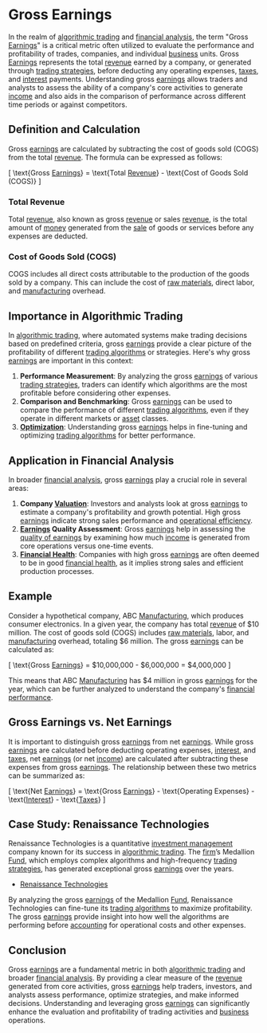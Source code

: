 # Gross Earnings

In the realm of [algorithmic trading](../a/accountability.md) and [financial analysis](../f/financial_analysis.md), the term "Gross [Earnings](../e/earnings.md)" is a critical metric often utilized to evaluate the performance and profitability of trades, companies, and individual [business](../b/business.md) units. Gross [Earnings](../e/earnings.md) represents the total [revenue](../r/revenue.md) earned by a company, or generated through [trading strategies](../t/trading_strategies.md), before deducting any operating expenses, [taxes](../t/taxes.md), and [interest](../i/interest.md) payments. Understanding gross [earnings](../e/earnings.md) allows traders and analysts to assess the ability of a company's core activities to generate [income](../i/income.md) and also aids in the comparison of performance across different time periods or against competitors.

## Definition and Calculation

Gross [earnings](../e/earnings.md) are calculated by subtracting the cost of goods sold (COGS) from the total [revenue](../r/revenue.md). The formula can be expressed as follows:

\[ \text{Gross [Earnings](../e/earnings.md)} = \text{Total [Revenue](../r/revenue.md)} - \text{Cost of Goods Sold (COGS)} \]

### Total Revenue
Total [revenue](../r/revenue.md), also known as gross [revenue](../r/revenue.md) or sales [revenue](../r/revenue.md), is the total amount of [money](../m/money.md) generated from the [sale](../s/sale.md) of goods or services before any expenses are deducted.

### Cost of Goods Sold (COGS)
COGS includes all direct costs attributable to the production of the goods sold by a company. This can include the cost of [raw materials](../r/raw_materials.md), direct labor, and [manufacturing](../m/manufacturing.md) overhead.

## Importance in Algorithmic Trading

In [algorithmic trading](../a/accountability.md), where automated systems make trading decisions based on predefined criteria, gross [earnings](../e/earnings.md) provide a clear picture of the profitability of different [trading algorithms](../t/trading_algorithms.md) or strategies. Here's why gross [earnings](../e/earnings.md) are important in this context:

1. **Performance Measurement**: By analyzing the gross [earnings](../e/earnings.md) of various [trading strategies](../t/trading_strategies.md), traders can identify which algorithms are the most profitable before considering other expenses.
2. **Comparison and Benchmarking**: Gross [earnings](../e/earnings.md) can be used to compare the performance of different [trading algorithms](../t/trading_algorithms.md), even if they operate in different markets or [asset](../a/asset.md) classes.
3. **[Optimization](../o/optimization.md)**: Understanding gross [earnings](../e/earnings.md) helps in fine-tuning and optimizing [trading algorithms](../t/trading_algorithms.md) for better performance.

## Application in Financial Analysis

In broader [financial analysis](../f/financial_analysis.md), gross [earnings](../e/earnings.md) play a crucial role in several areas:

1. **Company [Valuation](../v/valuation.md)**: Investors and analysts look at gross [earnings](../e/earnings.md) to estimate a company's profitability and growth potential. High gross [earnings](../e/earnings.md) indicate strong sales performance and [operational efficiency](../o/operational_efficiency_in_trading.md).
2. **[Earnings](../e/earnings.md) Quality Assessment**: Gross [earnings](../e/earnings.md) help in assessing the [quality of earnings](../q/quality_of_earnings.md) by examining how much [income](../i/income.md) is generated from core operations versus one-time events.
3. **[Financial Health](../f/financial_health.md)**: Companies with high gross [earnings](../e/earnings.md) are often deemed to be in good [financial health](../f/financial_health.md), as it implies strong sales and efficient production processes.

## Example

Consider a hypothetical company, ABC [Manufacturing](../m/manufacturing.md), which produces consumer electronics. In a given year, the company has total [revenue](../r/revenue.md) of $10 million. The cost of goods sold (COGS) includes [raw materials](../r/raw_materials.md), labor, and [manufacturing](../m/manufacturing.md) overhead, totaling $6 million. The gross [earnings](../e/earnings.md) can be calculated as:

\[ \text{Gross [Earnings](../e/earnings.md)} = \$10,000,000 - \$6,000,000 = \$4,000,000 \]

This means that ABC [Manufacturing](../m/manufacturing.md) has $4 million in gross [earnings](../e/earnings.md) for the year, which can be further analyzed to understand the company's [financial performance](../f/financial_performance.md).

## Gross Earnings vs. Net Earnings

It is important to distinguish gross [earnings](../e/earnings.md) from net [earnings](../e/earnings.md). While gross [earnings](../e/earnings.md) are calculated before deducting operating expenses, [interest](../i/interest.md), and [taxes](../t/taxes.md), net [earnings](../e/earnings.md) (or net [income](../i/income.md)) are calculated after subtracting these expenses from gross [earnings](../e/earnings.md). The relationship between these two metrics can be summarized as:

\[ \text{Net [Earnings](../e/earnings.md)} = \text{Gross [Earnings](../e/earnings.md)} - \text{Operating Expenses} - \text{[Interest](../i/interest.md)} - \text{[Taxes](../t/taxes.md)} \]

## Case Study: Renaissance Technologies

Renaissance Technologies is a quantitative [investment management](../i/investment_management.md) company known for its success in [algorithmic trading](../a/accountability.md). The [firm](../f/firm.md)’s Medallion [Fund](../f/fund.md), which employs complex algorithms and high-frequency [trading strategies](../t/trading_strategies.md), has generated exceptional gross [earnings](../e/earnings.md) over the years.

- [Renaissance Technologies](https://www.rentec.com/)

By analyzing the gross [earnings](../e/earnings.md) of the Medallion [Fund](../f/fund.md), Renaissance Technologies can fine-tune its [trading algorithms](../t/trading_algorithms.md) to maximize profitability. The gross [earnings](../e/earnings.md) provide insight into how well the algorithms are performing before [accounting](../a/accounting.md) for operational costs and other expenses.

## Conclusion

Gross [earnings](../e/earnings.md) are a fundamental metric in both [algorithmic trading](../a/accountability.md) and broader [financial analysis](../f/financial_analysis.md). By providing a clear measure of the [revenue](../r/revenue.md) generated from core activities, gross [earnings](../e/earnings.md) help traders, investors, and analysts assess performance, optimize strategies, and make informed decisions. Understanding and leveraging gross [earnings](../e/earnings.md) can significantly enhance the evaluation and profitability of trading activities and [business](../b/business.md) operations.